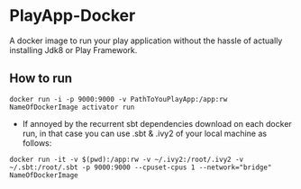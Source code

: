 # PlayApp-Docker
A docker image to run your play application without the hassle of actually installing Jdk8 or Play Framework. 

## How to run
 `docker run -i -p 9000:9000 -v PathToYouPlayApp:/app:rw NameOfDockerImage activator run`
 
  - If annoyed by the recurrent sbt dependencies download on each docker run, in that case you can use .sbt & .ivy2 of your local machine as follows:
  
  `docker run -it -v $(pwd):/app:rw -v ~/.ivy2:/root/.ivy2 -v ~/.sbt:/root/.sbt -p 9000:9000 --cpuset-cpus 1 --network="bridge" NameOfDockerImage` 

